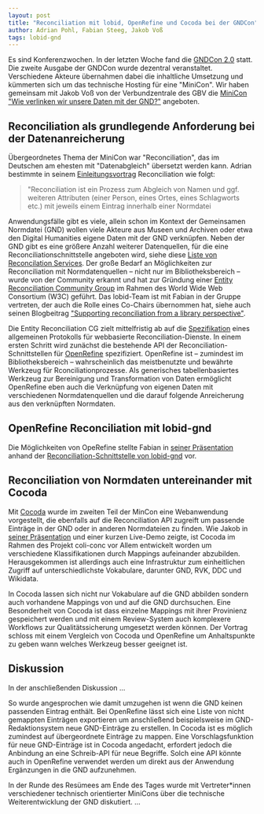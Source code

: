 ```yaml
---
layout: post
title: "Reconciliation mit lobid, OpenRefine und Cocoda bei der GNDCon"
author: Adrian Pohl, Fabian Steeg, Jakob Voß
tags: lobid-gnd
---
```


Es sind Konferenzwochen. In der letzten Woche fand die [GNDCon 2.0](https://wiki.dnb.de/display/GNDCON/GNDCon) statt. Die zweite Ausgabe der GNDCon wurde dezentral veranstaltet. Verschiedene Akteure übernahmen dabei die inhaltliche Umsetzung und kümmerten sich um das technische Hosting für eine "MiniCon". Wir haben gemeinsam mit Jakob Voß von der Verbundzentrale des GBV die [MiniCon "Wie verlinken wir unsere Daten mit der GND?"](https://wiki.dnb.de/x/qx0RD) angeboten.

## Reconciliation als grundlegende Anforderung bei der Datenanreicherung

Übergeordnetes Thema der MiniCon war "Reconciliation", das im Deutschen am ehesten mit "Datenabgleich" übersetzt werden kann. Adrian bestimmte in seinem [Einleitungsvortrag](https://pad.gwdg.de/p/gndcon2021-reconciliation-i) Reconciliation wie folgt:

> "Reconciliation ist ein Prozess zum Abgleich von Namen und ggf. weiteren Attributen (einer Person, eines Ortes, eines Schlagworts etc.) mit jeweils einem Eintrag innerhalb einer Normdatei

Anwendungsfälle gibt es viele, allein schon im Kontext der Gemeinsamen Normdatei (GND) wollen viele Akteure aus Museen und Archiven oder etwa den Digital Humanities eigene Daten mit der GND verknüpfen. Neben der GND gibt es eine größere Anzahl weiterer Datenquellen, für die eine Reconciliationschnittstelle angeboten wird, siehe diese [Liste von Reconcilation Services](https://reconciliation-api.github.io/testbench/). Der große Bedarf an Möglichkeiten zur Reconciliation mit Normdatenquellen – nicht nur im Bibliotheksbereich – wurde von der Community erkannt und hat zur Gründung einer [Entity Reconciliation Community Group](https://www.w3.org/community/reconciliation/) im Rahmen des World Wide Web Consortium (W3C) geführt. Das lobid-Team ist mit Fabian in der Gruppe vertreten, der auch die Rolle eines Co-Chairs übernommen hat, siehe auch seinen Blogbeitrag ["Supporting reconciliation from a library perspective"](https://www.w3.org/community/reconciliation/2021/01/04/supporting-reconciliation-from-a-library-perspective/).

Die Entity Reconciliation CG zielt mittelfristig ab auf die [Spezifikation](https://reconciliation-api.github.io/specs/latest/) eines allgemeinen Protokolls für webbasierte Reconciliation-Dienste. In einem ersten Schritt wird zunächst die bestehende API der Reconciliation-Schnittstellen für [OpenRefine](https://openrefine.org/) spezifiziert. OpenRefine ist – zumindest im Bibliotheksbereich – wahrscheinlich das meistbenutzte und bewährte Werkzeug für Rconciliationprozesse. Als generisches tabellenbasiertes Werkzeug zur Bereinigung und Transformation von Daten ermöglicht OpenRefine eben auch die Verknüpfung von eigenen Daten mit verschiedenen Normdatenquellen und die darauf folgende Anreicherung aus den verknüpften Normdaten.

## OpenRefine Reconciliation mit lobid-gnd

Die Möglichkeiten von OpeRefine stellte Fabian in [seiner Präsentation](https://slides.lobid.org/2021-gndcon-reconcile/) anhand der [Reconciliation-Schnittstelle von lobid-gnd](https://lobid.org/gnd/reconcile) vor.

## Reconciliation von Normdaten untereinander mit Cocoda

Mit [Cocoda](https://coli-conc.gbv.de/de/cocoda/) wurde im zweiten Teil der MinCon eine Webanwendung vorgestellt, die ebenfalls auf die Reconciliation API zugreift um passende Einträge in der GND oder in anderen Normdateien zu finden. Wie Jakob in [seiner Präsentation](https://coli-conc.gbv.de/publications/gndcon2021.pdf) und einer kurzen Live-Demo zeigte, ist Cocoda im Rahmen des Projekt coli-conc vor Allem entwickelt worden um verschiedene Klassifikationen durch Mappings aufeinander abzubilden. Herausgekommen ist allerdings auch eine Infrastruktur zum einheitlichen Zugriff auf unterschiedlichste Vokabulare, darunter GND, RVK, DDC und Wikidata.

In Cocoda lassen sich nicht nur Vokabulare auf die GND abbilden sondern auch vorhandene Mappings von und auf die GND durchsuchen. Eine Besonderheit von Cocoda ist dass einzelne Mappings mit ihrer Provinienz gespeichert werden und mit einem Review-System auch komplexere Workflows zur Qualitätssicherung umgesetzt werden können. Der Vortrag schloss mit einem Vergleich von Cocoda und OpenRefine um Anhaltspunkte zu geben wann welches Werkzeug besser geeignet ist.

## Diskussion

In der anschließenden Diskussion ...

So wurde angesprochen wie damit umzugehen ist wenn die GND keinen passenden Eintrag enthält. Bei OpenRefine lässt sich eine Liste von nicht gemappten Einträgen exportieren um anschließend beispielsweise im GND-Redaktionsystem neue GND-Einträge zu erstellen. In Cocoda ist es möglich zumindest auf übergeordnete Einträge zu mappen. Eine Vorschlagsfunktion
für neue GND-Einträge ist in Cocoda angedacht, erfordert jedoch die Anbindung an eine Schreib-API für neue Begriffe. Solch eine API könnte auch in OpenRefine verwendet werden um direkt aus der Anwendung Ergänzungen in die GND aufzunehmen.

In der Runde des Resümees am Ende des Tages wurde mit Vertreter*innen verschiedener technisch orientierter MiniCons über die technische Weiterentwicklung der GND diskutiert. ...